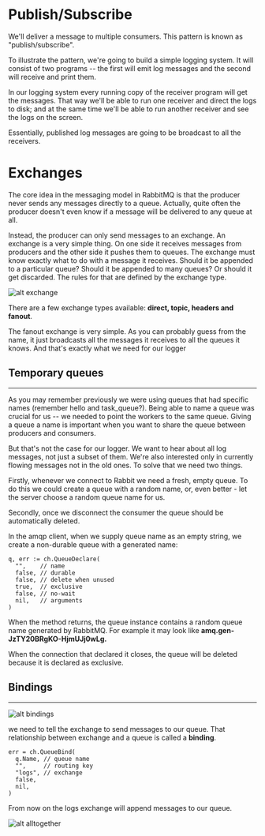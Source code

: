 # Publish/Subscribe
<p>
We'll deliver a message to multiple consumers. This pattern is known as "publish/subscribe".

To illustrate the pattern, we're going to build a simple logging system. It will consist of two programs -- the first will emit log messages and the second will receive and print them.

In our logging system every running copy of the receiver program will get the messages. That way we'll be able to run one receiver and direct the logs to disk; and at the same time we'll be able to run another receiver and see the logs on the screen.

Essentially, published log messages are going to be broadcast to all the receivers.
</p>

# Exchanges
<p>
The core idea in the messaging model in RabbitMQ is that the producer never sends any messages directly to a queue. Actually, quite often the producer doesn't even know if a message will be delivered to any queue at all.

Instead, the producer can only send messages to an exchange. An exchange is a very simple thing. On one side it receives messages from producers and the other side it pushes them to queues. The exchange must know exactly what to do with a message it receives. Should it be appended to a particular queue? Should it be appended to many queues? Or should it get discarded. The rules for that are defined by the exchange type.
</p>

![alt exchange](https://www.rabbitmq.com/img/tutorials/exchanges.png)

There are a few exchange types available: **direct, topic, headers and fanout**.

The fanout exchange is very simple. As you can probably guess from the name, it just broadcasts all the messages it receives to all the queues it knows. And that's exactly what we need for our logger

## Temporary queues
---
<p>
As you may remember previously we were using queues that had specific names (remember hello and task_queue?). Being able to name a queue was crucial for us -- we needed to point the workers to the same queue. Giving a queue a name is important when you want to share the queue between producers and consumers.

But that's not the case for our logger. We want to hear about all log messages, not just a subset of them. We're also interested only in currently flowing messages not in the old ones. To solve that we need two things.

Firstly, whenever we connect to Rabbit we need a fresh, empty queue. To do this we could create a queue with a random name, or, even better - let the server choose a random queue name for us.

Secondly, once we disconnect the consumer the queue should be automatically deleted.

In the amqp client, when we supply queue name as an empty string, we create a non-durable queue with a generated name:
</p>

```
q, err := ch.QueueDeclare(
  "",    // name
  false, // durable
  false, // delete when unused
  true,  // exclusive
  false, // no-wait
  nil,   // arguments
)
```

When the method returns, the queue instance contains a random queue name generated by RabbitMQ. For example it may look like **amq.gen-JzTY20BRgKO-HjmUJj0wLg.**

When the connection that declared it closes, the queue will be deleted because it is declared as exclusive.

## Bindings
---
<p>

![alt bindings](https://www.rabbitmq.com/img/tutorials/bindings.png)


we need to tell the exchange to send messages to our queue. That relationship between exchange and a queue is called a **binding**.
</p>

```
err = ch.QueueBind(
  q.Name, // queue name
  "",     // routing key
  "logs", // exchange
  false,
  nil,
)
```
From now on the logs exchange will append messages to our queue.


![alt alltogether](https://www.rabbitmq.com/img/tutorials/python-three-overall.png)